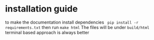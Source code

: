# installation guide    
to make the documentation 
install dependencies
`` pip install -r requirements.txt``
then run `` make html ``
The files will be under ``build/html``
terminal based approach is always better 
